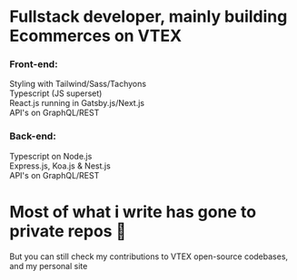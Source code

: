 # Fullstack developer, mainly building Ecommerces on VTEX

### Front-end:
[](https://user-images.githubusercontent.com/25181517/192107856-aa92c8b1-b615-47c3-9141-ed0d29a90239.png) Styling with Tailwind/Sass/Tachyons <br>
[](https://user-images.githubusercontent.com/25181517/183890598-19a0ac2d-e88a-4005-a8df-1ee36782fde1.png) Typescript (JS superset) <br>
[](https://user-images.githubusercontent.com/25181517/183897015-94a058a6-b86e-4e42-a37f-bf92061753e5.png) React.js running in [](https://github.com/marwin1991/profile-technology-icons/assets/136815194/2bd495ca-29d8-4415-8e8c-a1979721816a)Gatsby.js/[](https://github.com/marwin1991/profile-technology-icons/assets/136815194/5f8c622c-c217-4649-b0a9-7e0ee24bd704)Next.js <br>
API's on [](https://user-images.githubusercontent.com/25181517/192107856-aa92c8b1-b615-47c3-9141-ed0d29a90239.png)GraphQL/[](https://user-images.githubusercontent.com/25181517/192107858-fe19f043-c502-4009-8c47-476fc89718ad.png)REST <br>

### Back-end:
[](https://user-images.githubusercontent.com/25181517/183890598-19a0ac2d-e88a-4005-a8df-1ee36782fde1.png) Typescript on [](https://user-images.githubusercontent.com/25181517/183568594-85e280a7-0d7e-4d1a-9028-c8c2209e073c.png)Node.js <br>
 Express.js, Koa.js & Nest.js <br>
API's on [](https://user-images.githubusercontent.com/25181517/192107856-aa92c8b1-b615-47c3-9141-ed0d29a90239.png)GraphQL/[](https://user-images.githubusercontent.com/25181517/192107858-fe19f043-c502-4009-8c47-476fc89718ad.png)REST <br>

# Most of what i write has gone to private repos 🥹
But you can still check my contributions to VTEX open-source codebases, and my personal site
